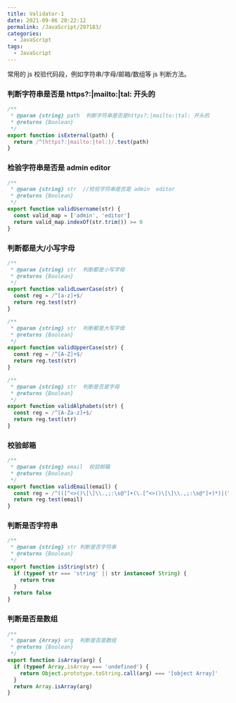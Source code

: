 ```yaml
---
title: Validator-1
date: 2021-09-06 20:22:12
permalink: /JavaScript/297183/
categories:
  - JavaScript
tags:
  - JavaScript
---
```


常用的 js 校验代码段，例如字符串/字母/邮箱/数组等 js 判断方法。

<!-- more -->

### 判断字符串是否是 https?:|mailto:|tal: 开头的

```javascript
/**
 * @param {string} path  判断字符串是否是https?:|mailto:|tal: 开头的
 * @returns {Boolean}
 */
export function isExternal(path) {
  return /^(https?:|mailto:|tel:)/.test(path)
}
```

### 检验字符串是否是 admin editor

```javascript
/**
 * @param {string} str  //检验字符串是否是 admin  editor
 * @returns {Boolean}
 */
export function validUsername(str) {
  const valid_map = ['admin', 'editor']
  return valid_map.indexOf(str.trim()) >= 0
}
```

### 判断都是大/小写字母

```javascript
/**
 * @param {string} str  判断都是小写字母
 * @returns {Boolean}
 */
export function validLowerCase(str) {
  const reg = /^[a-z]+$/
  return reg.test(str)
}

/**
 * @param {string} str  判断都是大写字母
 * @returns {Boolean}
 */
export function validUpperCase(str) {
  const reg = /^[A-Z]+$/
  return reg.test(str)
}

/**
 * @param {string} str  判断是否是字母
 * @returns {Boolean}
 */
export function validAlphabets(str) {
  const reg = /^[A-Za-z]+$/
  return reg.test(str)
}
```

### 校验邮箱

```javascript
/**
 * @param {string} email  校验邮箱
 * @returns {Boolean}
 */
export function validEmail(email) {
  const reg = /^(([^<>()\[\]\\.,;:\s@"]+(\.[^<>()\[\]\\.,;:\s@"]+)*)|(".+"))@((\[[0-9]{1,3}\.[0-9]{1,3}\.[0-9]{1,3}\.[0-9]{1,3}\])|(([a-zA-Z\-0-9]+\.)+[a-zA-Z]{2,}))$/
  return reg.test(email)
}
```

### 判断是否字符串

```javascript
/**
 * @param {string} str 判断是否字符串
 * @returns {Boolean}
 */
export function isString(str) {
  if (typeof str === 'string' || str instanceof String) {
    return true
  }
  return false
}
```

### 判断是否是数组

```javascript
/**
 * @param {Array} arg  判断是否是数组
 * @returns {Boolean}
 */
export function isArray(arg) {
  if (typeof Array.isArray === 'undefined') {
    return Object.prototype.toString.call(arg) === '[object Array]'
  }
  return Array.isArray(arg)
}
```
